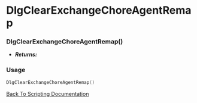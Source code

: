 # DlgClearExchangeChoreAgentRemap

### DlgClearExchangeChoreAgentRemap()
- ***Returns:*** 

### Usage

```Lua
DlgClearExchangeChoreAgentRemap()
```


[Back To Scripting Documentation](../README.md)
